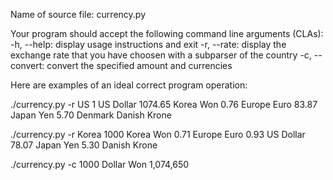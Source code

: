 Name of source file: currency.py

Your program should accept the following command line arguments (CLAs):
-h, --help: display usage instructions and exit
-r, --rate: display the exchange rate that you have choosen with a subparser of the country
-c, --convert: convert the specified amount and currencies

Here are examples of an ideal correct program operation:

./currency.py -r US
1 US Dollar
1074.65 Korea Won
0.76 Europe Euro
83.87 Japan Yen
5.70 Denmark Danish Krone

./currency.py -r Korea
1000 Korea Won
0.71 Europe Euro
0.93 US Dollar
78.07 Japan Yen
5.30 Danish Krone

./currency.py -c 1000 Dollar Won
1,074,650

